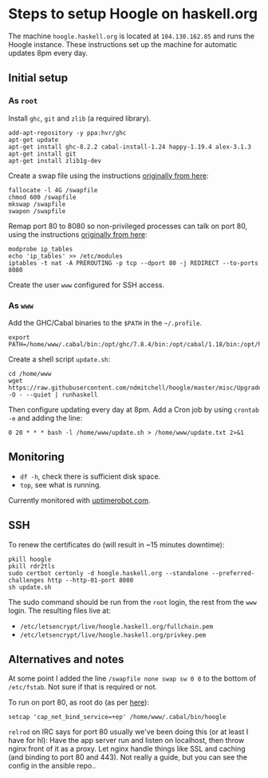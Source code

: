 # Steps to setup Hoogle on haskell.org

The machine `hoogle.haskell.org` is located at `104.130.162.85` and runs the Hoogle instance. These instructions set up the machine for automatic updates 8pm every day.

## Initial setup

### As `root`

Install `ghc`, `git` and `zlib` (a required library).

    add-apt-repository -y ppa:hvr/ghc
    apt-get update
    apt-get install ghc-8.2.2 cabal-install-1.24 happy-1.19.4 alex-3.1.3
    apt-get install git
    apt-get install zlib1g-dev

Create a swap file using the instructions [originally from here](https://www.digitalocean.com/community/tutorials/how-to-add-swap-on-ubuntu-14-04):

    fallocate -l 4G /swapfile
    chmod 600 /swapfile
    mkswap /swapfile
    swapon /swapfile

Remap port 80 to 8080 so non-privileged processes can talk on port 80, using the instructions [originally from here](http://unix.stackexchange.com/questions/10735/linux-allowing-an-user-to-listen-to-a-port-below-1024/10791#10791):

    modprobe ip_tables
    echo 'ip_tables' >> /etc/modules
    iptables -t nat -A PREROUTING -p tcp --dport 80 -j REDIRECT --to-ports 8080

Create the user `www` configured for SSH access.

### As `www`

Add the GHC/Cabal binaries to the `$PATH` in the `~/.profile`.

    export PATH=/home/www/.cabal/bin:/opt/ghc/7.8.4/bin:/opt/cabal/1.18/bin:/opt/happy/1.19.4/bin:/opt/alex/3.1.3/bin:$PATH

Create a shell script `update.sh`:

    cd /home/www
    wget https://raw.githubusercontent.com/ndmitchell/hoogle/master/misc/Upgrade.hs -O - --quiet | runhaskell

Then configure updating every day at 8pm. Add a Cron job by using `crontab -e` and adding the line:

    0 20 * * * bash -l /home/www/update.sh > /home/www/update.txt 2>&1

## Monitoring

* `df -h`, check there is sufficient disk space.
* `top`, see what is running.

Currently monitored with [uptimerobot.com](http://uptimerobot.com/).

## SSH

To renew the certificates do (will result in ~15 minutes downtime):

    pkill hoogle
    pkill rdr2tls
    sudo certbot certonly -d hoogle.haskell.org --standalone --preferred-challenges http --http-01-port 8080
    sh update.sh

The sudo command should be run from the `root` login, the rest from the `www` login. The resulting files live at:

* `/etc/letsencrypt/live/hoogle.haskell.org/fullchain.pem`
* `/etc/letsencrypt/live/hoogle.haskell.org/privkey.pem`

## Alternatives and notes

At some point I added the line `/swapfile none swap sw 0 0` to the bottom of `/etc/fstab`. Not sure if that is required or not.

To run on port 80, as root do (as per [here](http://stackoverflow.com/questions/413807/is-there-a-way-for-non-root-processes-to-bind-to-privileged-ports-1024-on-l#414258)):

    setcap 'cap_net_bind_service=+ep' /home/www/.cabal/bin/hoogle

`relrod` on IRC says for port 80 usually we've been doing this (or at least I have for hl): Have the app server run and listen on localhost, then throw nginx front of it as a proxy. Let nginx handle things like SSL and caching (and binding to port 80 and 443). Not really a guide, but you can see the config in the ansible repo..
